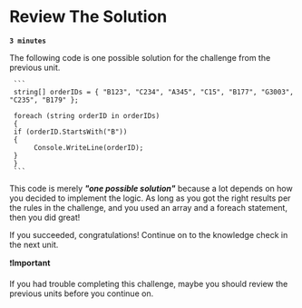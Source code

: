 # Review The Solution

**`3 minutes`**

The following code is one possible solution for the challenge from the previous unit.

     ```
     string[] orderIDs = { "B123", "C234", "A345", "C15", "B177", "G3003", "C235", "B179" };

     foreach (string orderID in orderIDs)
     {
     if (orderID.StartsWith("B"))
     {
          Console.WriteLine(orderID);
     }
     }
     ```

This code is merely ***"one possible solution"*** because a lot depends on how you decided to implement the logic. As long as you got the right results per the rules in the challenge, and you used an array and a foreach statement, then you did great!

If you succeeded, congratulations! Continue on to the knowledge check in the next unit.

❗**Important**

If you had trouble completing this challenge, maybe you should review the previous units before you continue on.
